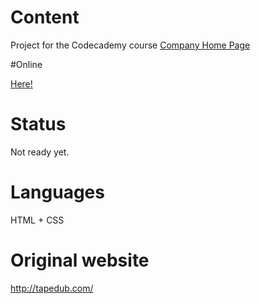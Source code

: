 # Content

Project for the Codecademy course [Company Home Page](https://www.codecademy.com/paths/full-stack-engineer-career-path/tracks/fscp-making-a-website-responsive/modules/fecp-challenge-project-company-home-page/projects/company-page-with-flexbox)

#Online

[Here!](https://552020.github.io/TAPEDUB/)

# Status

Not ready yet.

# Languages

HTML + CSS

# Original website

http://tapedub.com/
